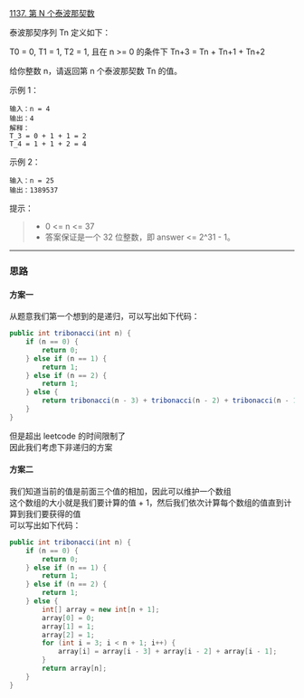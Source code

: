 [1137. 第 N 个泰波那契数](https://leetcode.cn/problems/n-th-tribonacci-number/)

泰波那契序列 Tn 定义如下：

T0 = 0, T1 = 1, T2 = 1, 且在 n >= 0 的条件下 Tn+3 = Tn + Tn+1 + Tn+2

给你整数 n，请返回第 n 个泰波那契数 Tn 的值。



示例 1：
```
输入：n = 4
输出：4
解释：
T_3 = 0 + 1 + 1 = 2
T_4 = 1 + 1 + 2 = 4
```
示例 2：
```
输入：n = 25
输出：1389537
```

提示：

>- 0 <= n <= 37
>- 答案保证是一个 32 位整数，即 answer <= 2^31 - 1。

<hr/>

### 思路
#### 方案一
从题意我们第一个想到的是递归，可以写出如下代码：
```java
public int tribonacci(int n) {
    if (n == 0) {
        return 0;
    } else if (n == 1) {
        return 1;
    } else if (n == 2) {
        return 1;
    } else {
        return tribonacci(n - 3) + tribonacci(n - 2) + tribonacci(n - 1);
    }
}
```
但是超出 leetcode 的时间限制了  
因此我们考虑下非递归的方案

#### 方案二
我们知道当前的值是前面三个值的相加，因此可以维护一个数组  
这个数组的大小就是我们要计算的值 + 1，然后我们依次计算每个数组的值直到计算到我们要获得的值  
可以写出如下代码：  
```java
public int tribonacci(int n) {
    if (n == 0) {
        return 0;
    } else if (n == 1) {
        return 1;
    } else if (n == 2) {
        return 1;
    } else {
        int[] array = new int[n + 1];
        array[0] = 0;
        array[1] = 1;
        array[2] = 1;
        for (int i = 3; i < n + 1; i++) {
            array[i] = array[i - 3] + array[i - 2] + array[i - 1];
        }
        return array[n];
    }
}
```